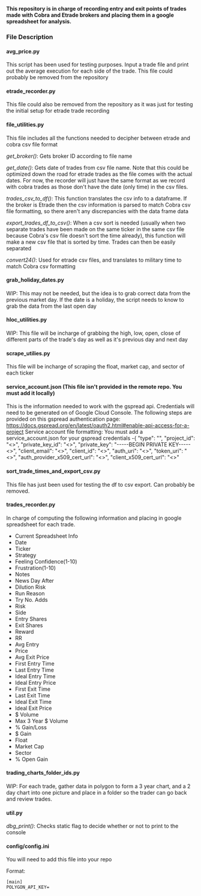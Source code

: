 **This repository is in charge of recording entry and exit points of trades made with
Cobra and Etrade brokers and placing them in a google spreadsheet for analysis.**

### File Description

#### avg_price.py

This script has been used for testing purposes.
Input a trade file and print out the average execution for each side of the trade.
This file could probably be removed from the repository

#### etrade_recorder.py

This file could also be removed from the repository as it was just for testing the
initial setup for etrade trade recording

#### file_utilities.py

This file includes all the functions needed to decipher between etrade and cobra
csv file format

*get_broker()*:
Gets broker ID according to file name

*get_date()*:
Gets date of trades from csv file name. Note that this could be optimized down
the road for etrade trades as the file comes with the actual dates. For now, the
recorder will just have the same format as we record with cobra trades as those don't have
the date (only time) in the csv files.

*trades_csv_to_df()*:
This function translates the csv info to a dataframe. If the broker is Etrade then
the csv information is parsed to match Cobra csv file formatting, so there aren't any
discrepancies with the data frame data

*export_trades_df_to_csv()*:
When a csv sort is needed (usually when two separate trades have been made on the
same ticker in the same csv file because Cobra's csv file doesn't sort the time
already), this function will make a new csv file that is sorted by time. Trades can
then be easily separated

*convert24()*:
Used for etrade csv files, and translates to military time to match Cobra csv
formatting

#### grab_holiday_dates.py
WIP: This may not be needed, but the idea is to grab correct data from the previous
market day. If the date is a holiday, the script needs to know to grab the data from
the last open day

#### hloc_utilities.py
WIP: This file will be incharge of grabbing the high, low, open, close of different
parts of the trade's day as well as it's previous day and next day

#### scrape_utilies.py
This file will be incharge of scraping the float, market cap, and sector of each
ticker

#### service_account.json (This file isn't provided in the remote repo. You must add it locally)
This is the information needed to work with the gspread api. Credentials will need
to be generated on of Google Cloud Console. The following steps are provided on
this gspread authentication page:
https://docs.gspread.org/en/latest/oauth2.html#enable-api-access-for-a-project
Service account file formatting:
You must add a service_account.json for your gspread credentials
-{
  "type": "",
  "project_id": "<>",
  "private_key_id": "<>",
  "private_key": "-----BEGIN PRIVATE KEY-----<>",
  "client_email": "<>",
  "client_id": "<>",
  "auth_uri": "<>",
  "token_uri": "<>",
  "auth_provider_x509_cert_url": "<>",
  "client_x509_cert_url": "<>"

#### sort_trade_times_and_export_csv.py
This file has just been used for testing the df to csv export. Can probably be
removed.

#### trades_recorder.py
In charge of computing the following information and placing in google spreadsheet
for each trade.

* Current Spreadsheet Info
*   Date
*   Ticker
*   Strategy
*   Feeling	Confidence(1-10)
*   Frustration(1-10)
*   Notes
*   News Day After
*   Dilution Risk
*   Run Reason
*   Try No.	Adds
*   Risk
*   Side
*   Entry Shares
*   Exit Shares
*   Reward
*   RR
*   Avg Entry
*   Price
*   Avg Exit Price
*   First Entry Time
*   Last Entry Time
*   Ideal Entry Time
*   Ideal Entry Price
*   First Exit Time
*   Last Exit Time
*   Ideal Exit Time
*   Ideal Exit Price
*   $ Volume
*   Max 3 Year $ Volume
*   % Gain/Loss
*   $ Gain
*   Float
*   Market Cap
*   Sector
*   % Open Gain

#### trading_charts_folder_ids.py
WIP: For each trade, gather data in polygon to form a 3 year chart, and a 2 day
chart into one picture and place in a folder so the trader can go back and review
trades.

#### util.py
*dbg_print()*:
Checks static flag to decide whether or not to print to the console

#### config/config.ini
You will need to add this file into your repo

Format:

````
[main]
POLYGON_API_KEY=
